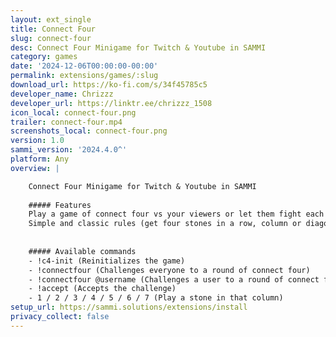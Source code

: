 ```yaml
---
layout: ext_single
title: Connect Four
slug: connect-four
desc: Connect Four Minigame for Twitch & Youtube in SAMMI
category: games
date: '2024-12-06T00:00:00-00:00'
permalink: extensions/games/:slug
download_url: https://ko-fi.com/s/34f45785c5
developer_name: Chrizzz
developer_url: https://linktr.ee/chrizzz_1508
icon_local: connect-four.png
trailer: connect-four.mp4
screenshots_local: connect-four.png
version: 1.0
sammi_version: '2024.4.0^'
platform: Any
overview: |

    Connect Four Minigame for Twitch & Youtube in SAMMI
    
    ##### Features
    Play a game of connect four vs your viewers or let them fight each other with this extension.
    Simple and classic rules (get four stones in a row, column or diagonally and you win).
    
    
    ##### Available commands
    - !c4-init (Reinitializes the game)
    - !connectfour (Challenges everyone to a round of connect four)
    - !connectfour @username (Challenges a user to a round of connect four)
    - !accept (Accepts the challenge)
    - 1 / 2 / 3 / 4 / 5 / 6 / 7 (Play a stone in that column)
setup_url: https://sammi.solutions/extensions/install
privacy_collect: false
---
```

